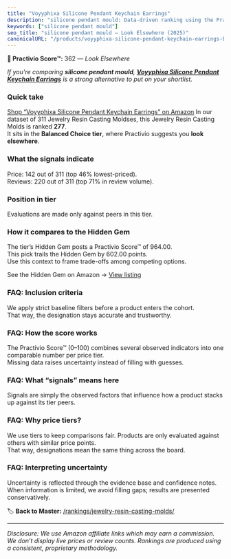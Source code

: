 ```yaml
---
title: "Voyyphixa Silicone Pendant Keychain Earrings"
description: "silicone pendant mould: Data-driven ranking using the Practivio Score™. Positioned by quality, value, demand, findability, momentum."
keywords: ["silicone pendant mould"]
seo_title: "silicone pendant mould — Look Elsewhere (2025)"
canonicalURL: "/products/voyyphixa-silicone-pendant-keychain-earrings-B0DYMS717R/"
---
```


**🚫 Practivio Score™:** 362 — _Look Elsewhere_


*If you're comparing **silicone pendant mould**, **[Voyyphixa Silicone Pendant Keychain Earrings](https://www.amazon.com/dp/B0DYMS717R?tag=practivio-20)** is a strong alternative to put on your shortlist.*
### Quick take
[Shop “Voyyphixa Silicone Pendant Keychain Earrings” on Amazon](https://www.amazon.com/dp/B0DYMS717R?tag=practivio-20)
In our dataset of 311 Jewelry Resin Casting Moldses, this Jewelry Resin Casting Molds is ranked **277**.  
It sits in the **Balanced Choice tier**, where Practivio suggests you **look elsewhere**.

### What the signals indicate
Price: 142 out of 311 (top 46% lowest-priced).  
Reviews: 220 out of 311 (top 71% in review volume).  

### Position in tier
Evaluations are made only against peers in this tier.

### How it compares to the Hidden Gem
The tier’s Hidden Gem posts a Practivio Score™ of 964.00.  
This pick trails the Hidden Gem by 602.00 points.  
Use this context to frame trade-offs among competing options.  

See the Hidden Gem on Amazon → [View listing](https://www.amazon.com/dp/B08L7PP8F9?tag=practivio-20)

### FAQ: Inclusion criteria
We apply strict baseline filters before a product enters the cohort.  
That way, the designation stays accurate and trustworthy.

### FAQ: How the score works
The Practivio Score™ (0–100) combines several observed indicators into one comparable number per price tier.  
Missing data raises uncertainty instead of filling with guesses.

### FAQ: What “signals” means here
Signals are simply the observed factors that influence how a product stacks up against its tier peers.

### FAQ: Why price tiers?
We use tiers to keep comparisons fair. Products are only evaluated against others with similar price points.  
That way, designations mean the same thing across the board.

### FAQ: Interpreting uncertainty
Uncertainty is reflected through the evidence base and confidence notes.  
When information is limited, we avoid filling gaps; results are presented conservatively.


🏷️ **Back to Master:** [/rankings/jewelry-resin-casting-molds/](/rankings/jewelry-resin-casting-molds/)

---
_Disclosure: We use Amazon affiliate links which may earn a commission. We don’t display live prices or review counts. Rankings are produced using a consistent, proprietary methodology._
